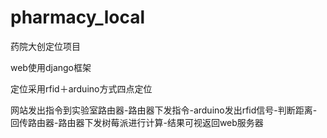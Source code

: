 # pharmacy_local
药院大创定位项目

web使用django框架

定位采用rfid＋arduino方式四点定位

网站发出指令到实验室路由器-路由器下发指令-arduino发出rfid信号-判断距离-回传路由器-路由器下发树莓派进行计算-结果可视返回web服务器
